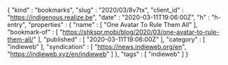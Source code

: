 {
  "kind" : "bookmarks",
  "slug" : "2020/03/8v7tx",
  "client_id" : "https://indigenous.realize.be",
  "date" : "2020-03-11T19:06:00Z",
  "h" : "h-entry",
  "properties" : {
    "name" : [ "One Avatar To Rule Them All" ],
    "bookmark-of" : [ "https://shkspr.mobi/blog/2020/03/one-avatar-to-rule-them-all/" ],
    "published" : [ "2020-03-11T19:06:00Z" ],
    "category" : [ "indieweb" ],
    "syndication" : [ "https://news.indieweb.org/en", "https://indieweb.xyz/en/indieweb" ]
  },
  "tags" : [ "indieweb" ]
}
